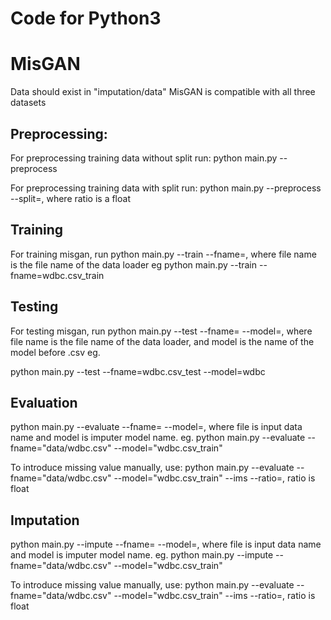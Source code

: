 # Code for Python3

# MisGAN
Data should exist in "imputation/data"
MisGAN is compatible with all three datasets

## Preprocessing:
For preprocessing training data without split run:
python main.py --preprocess

For preprocessing training data with split run:
python main.py --preprocess --split=<ratio>, where ratio is a float

## Training
For training misgan, run
python main.py --train --fname=<file>, where file name is the file name of the data loader
eg
python main.py --train --fname=wdbc.csv_train

## Testing
For testing misgan, run
python main.py --test --fname=<fname> --model=<model>, where file name is the file name of the data loader, and model is
the name of the model before .csv
eg.

python main.py --test --fname=wdbc.csv_test --model=wdbc

## Evaluation
python main.py --evaluate --fname=<file> --model=<model>, where file is input data name and model is imputer 
model name.
eg.
python main.py --evaluate --fname="data/wdbc.csv" --model="wdbc.csv_train"

To introduce missing value manually, use:
python main.py --evaluate --fname="data/wdbc.csv" --model="wdbc.csv_train" --ims --ratio=<ratio>, ratio is float

## Imputation
python main.py --impute --fname=<file> --model=<model>, where file is input data name and model is imputer 
model name.
eg.
python main.py --impute --fname="data/wdbc.csv" --model="wdbc.csv_train"

To introduce missing value manually, use:
python main.py --evaluate --fname="data/wdbc.csv" --model="wdbc.csv_train" --ims --ratio=<ratio>, ratio is float